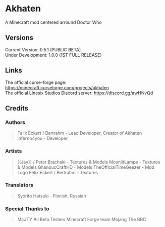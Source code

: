 # Akhaten
A Minecraft mod centered arround Doctor Who

## Versions 
Current Version: 0.5.1 (PUBLIC BETA)<br/>
Under Development: 1.0.0 (1ST FULL RELEASE)<br/>

## Links
The official curse-forge page: https://minecraft.curseforge.com/projects/akhaten<br/>
The official Linesix Studios Discord server: https://discord.gg/awHNvQd

## Credits
### Authors
> Felix Eckert / Bertrahm - Lead Developer, Creator of Akhaten
> inferno4you - Developer

### Artists
> [{Jay}] / Peter Brachaki - Textures & Models
> MoonlitLamps - Textures & Models
> GhanoucCraftHD - Models
> TheOfficialTimeGeezer - Mod Logo
> Felix Eckert / Bertrahm - Textures

### Translators
> Syorito Hatsuki - Finnish, Russian

### Special Thanks to
> McJTY
> All Beta Testers
> Minecraft Forge team
> Mojang
> The BBC
